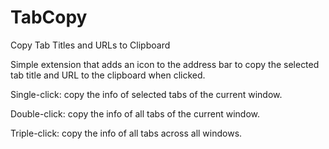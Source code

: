 # TabCopy

Copy Tab Titles and URLs to Clipboard

Simple extension that adds an icon to the address bar to copy the selected tab title and URL to the clipboard when clicked.

Single-click: 
copy the info of selected tabs of the current window.

Double-click: 
copy the info of all tabs of the current window.

Triple-click: 
copy the info of all tabs across all windows.
